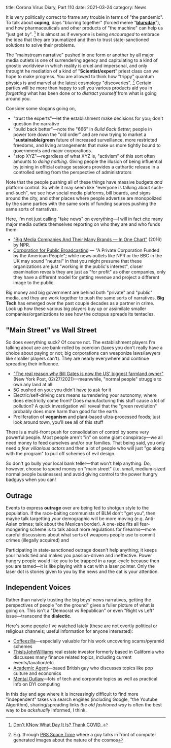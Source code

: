 title: Corona Virus Diary, Part 110
date: 2021-03-24
category: News

It is very politically correct to frame any trouble in terms of "the pandemic".
To talk about **coping**, days "blurring together" (forced meme
"[**blursday**](https://www.urbandictionary.com/define.php?term=blursday)"),
and how pharmaceuticals and other products of "the machine" can help us "just
get by". [^1] It is almost as if everyone is being *encouraged* to embrace the
idea that they are traumatized and then to trust state-sanctioned solutions to
solve their problems.

The "mainstream narrative" pushed in one form or another by all major media
outlets is one of surrendering agency and capitulating to a kind of gnostic
worldview in which reality is cruel and impersonal, and only throught he
mediation of a kind of "**Scientist/expert**" priest class can we hope to make
progress. You are allowed to think how "trippy" quantum physics is and marvel
at the latest cosmology "discoveries". [^2] Certain parties will be more than
happy to sell you various products aid you in *forgetting* what has been done or
to *distract yourself* from what is going around you.

Consider some slogans going on,

- "trust the experts"&mdash;let the establishment make decisions for you; don't
  question the narrative
- "build back better"&mdash;note the "666" in *6uild 6ack 6etter*; people in
  power tore down the "old order" and are now trying to market a
  "**sustainable/green** future of increased surveillance, more restricted
  freedoms, and living arrangements that make us more tightly bound to
  governments and major corporations. 
- "stop XYZ"&mdash;regardless of what XYZ is, "activism" of this sort often
  amounts to *doing nothing*. Giving people the illusion of being influential
  by joining in official outrage sessions provides a cathartic release in a
  controlled setting from the perspective of administrators

Note that the people pushing all of these things have massive budgets *and*
platform control. So while it may seem like "everyone is talking about
such-and-such", we see how social media platforms, bill boards, and signs
around the city, and other places where people advertise are monopolized by the
same parties with the same sorts of funding sources pushing the same sorts of
narratives.

Here, I'm not just calling "fake news" on everything&mdash;I will in fact cite
many major media outlets themselves reporting on who they are and who funds
them:

- ["Big Media Companies And Their Many Brands &mdash; In One
  Chart"](https://www.npr.org/sections/alltechconsidered/2016/10/28/499495517/big-media-companies-and-their-many-brands-in-one-chart)
  (2016) by NPR.
- [Corporation for Public Broadcasting](https://www.cpb.org/) &mdash; "A
  Private Corporation Funded by the American People"; while news outlets like
  NPR or the BBC in the UK may sound "neutral" in that you might presume that
  these organizations are just "working in the public's interest", closer
  examination reveals they are just as "for profit" as other companies, only
  they have a different model for getting revenue and project a different image
  to the public.

Big money and big government are behind both "private" and "public" media, and
they are work together to push the same sorts of narratives. **Big Tech** has
emerged over the past couple decades as a partner in crime. Look up how these
various big players buy up or assimilate smaller companies/organizations to see
how the octopus spreads its tentacles.

## "Main Street" vs Wall Street

So does everything suck? Of course not. The establishment players I'm talking
about are are bank-rolled by coercion (taxes you don't really have a choice
about paying or not; big corporations can weaponize laws/lawyers like smaller
players can't). They are nearly everywhere and continue spreading their influence.

- ["The real reason why Bill Gates is now the US' biggest farmland
  owner"](https://nypost.com/2021/02/27/why-bill-gates-is-now-the-us-biggest-farmland-owner/)
  (New York Post, 02/27/2021)&mdash;meanwhile, "normal people" struggle to own
  any land at all
- 5G pushed on you; you didn't have to ask for it
- Electric/self-driving cars means surrendering your autonomy; where does
  electricity come from? Does manufacturing this stuff cause a lot of
  pollution? A quick investigation will reveal that the "green revolution"
  probably does more harm than good for the earth.
- Proliferation of **veganism** and plant-based ultra-processed foods; just
  look around town, you'll see all of this stuff

There is a multi-front push for consolidation of control by some very powerful
people. Most people aren't "in" on some giant conspiracy&mdash;we all need
money to feed ourselves and/or our families. That being said, you only need *a
few villanious actors* and then a lot of people who will just "go along with
the program" to pull off schemes of evil design.

So don't go bully your local bank teller&mdash;that won't help anything. Do,
however, choose to spend money on "main street" (i.e. small, medium-sized
normal people businesses) and avoid giving control to the power hungry badguys
when you can!

## Outrage

Events to express **outrage** over are being fed to shotgun style to the
population. If the race-baiting communists of BLM don't "get you", then maybe
talk targetting *your* demographic will be more moving (e.g. Anti-Asian crimes;
talk about the Mexican border). A one-size fits all fear-mongering scheme is to
talk about more regulations for firearms&mdash;more careful discussions about
what sorts of weapons people use to commit crimes (illegally acquired) and

Participating in state-sanctioned outrage doesn't help anything; it keeps your
hands tied and makes you passion-driven and ineffective. Power hungry people
would like you to be trapped in a rage-cycle because then you are
tamed&mdash;it is like playing with a cat with a laser pointer. Only the laser
dot is stories given to you by the news and the cat is your attention. 

## Independent Voices

Rather than naively trusting the big boys' news narratives, getting the
perspectives of people "on the ground" gives a fuller picture of what is going
on. This isn't a "Democrat vs Republican" or even "Right vs Left"
issue&mdash;transcend the **dialectic**.

Here's some people I've watched lately (these are not overtly political or
religious channels; useful information for anyone interested):

- [Coffeezilla](https://www.youtube.com/channel/UCFQMnBA3CS502aghlcr0_aw)&mdash;especially
  valuable for his work uncovering scams/pyramid schemes
- [ThisIsJohnWilliams](https://www.youtube.com/channel/UCwi9Hu0rE5eblY4NiyTyX1A)
  real estate investor formerly based in California who discusses many finance
  related topics, including current events/taxation/etc
- [Academic
  Agent](https://www.youtube.com/channel/UCyawG3aTE7RmNQcFQskDWcw)&mdash;based
  British guy who discusses topics like pop culture and economics
- [Mental
  Outlaw](https://www.youtube.com/channel/UC7YOGHUfC1Tb6E4pudI9STA)&mdash;lots
  of tech and corporate topics as well as practical info on DYI computing

In this day and age where it is increasingly difficult to find more
"independent" takes via search engines (including Google, "the Youtube
Algorithm), sharing/spreading links *the old fashioned way* is often the best
way to be *ackshually* informed, I think. 

[^1]: [Don't KNow What Day It Is? Thank COVID.](https://youtu.be/G0VbvYdtiXk).
[^2]: E.g. through [PBS Space
  Time](https://www.youtube.com/channel/UC7_gcs09iThXybpVgjHZ_7g) where a guy
  talks in front of computer generated images about the nature of the cosmos
